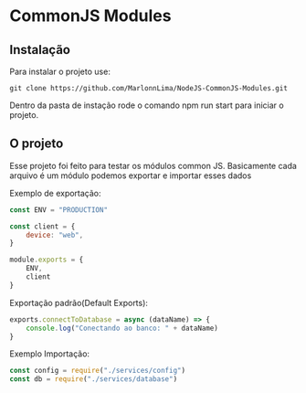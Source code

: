# CommonJS Modules
## Instalação

Para instalar o projeto use:
```
git clone https://github.com/MarlonnLima/NodeJS-CommonJS-Modules.git
```

Dentro da pasta de instação rode o comando npm run start para iniciar o projeto.
## O projeto
Esse projeto foi feito para testar os módulos common JS. Basicamente cada arquivo é um módulo podemos exportar e importar esses dados 

Exemplo de exportação:
```js
const ENV = "PRODUCTION"

const client = {
    device: "web",
}

module.exports = {
    ENV,
    client
}
```

Exportação padrão(Default Exports):
```js
exports.connectToDatabase = async (dataName) => {
    console.log("Conectando ao banco: " + dataName)
}
```

Exemplo Importação:

```js
const config = require("./services/config")
const db = require("./services/database")
```
